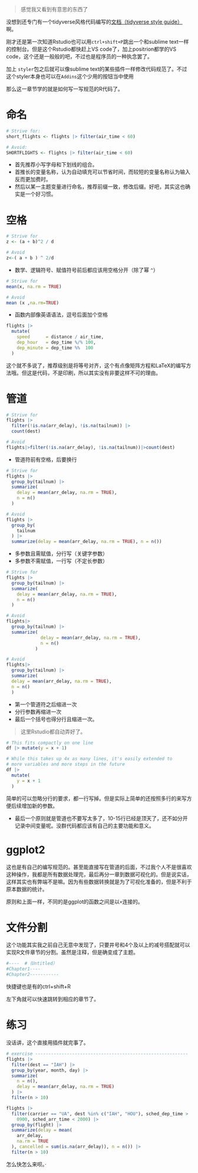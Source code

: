 > 感觉我又看到有意思的东西了

没想到还专门有一个tidyverse风格代码编写的[文档（tidyverse style guide）](https://style.tidyverse.org/)啊。

刚才还是第一次知道Rstudio也可以用`ctrl+shift+P`跳出一个和sublime text一样的控制台。但是这个Rstudio都快赶上VS code了，加上positrion都学的VS code，这个还是一般般的吧，不过也是程序员的一种执念罢了。

加上 `styler`包之后就可以像sublime text的某些插件一样修改代码规范了。不过这个styler本身也可以在`Addins`这个少用的按钮当中使用

那么这一章节学的就是如何写一写规范的R代码了。

# 命名

```R
# Strive for:
short_flights <- flights |> filter(air_time < 60)

# Avoid:
SHORTFLIGHTS <- flights |> filter(air_time < 60)
```

- 首先推荐小写字母和下划线的组合。
- 首推长的变量名称，认为自动填充可以节省时间，而较短的变量名称认为输入反而更加费时。
- 然后以某一主题变量进行命名，推荐前缀一致，修改后缀。好吧，其实这也确实是一个好习惯。

# 空格

```R
# Strive for
z <- (a + b)^2 / d

# Avoid
z<-( a + b ) ^ 2/d
```

- 数学、逻辑符号、赋值符号前后都应该用空格分开（除了幂 `^`）

```R
# Strive for
mean(x, na.rm = TRUE)

# Avoid
mean (x ,na.rm=TRUE)
```

- 函数内部像英语语法，逗号后面加个空格

```R
flights |> 
  mutate(
    speed      = distance / air_time,
    dep_hour   = dep_time %/% 100,
    dep_minute = dep_time %%  100
  )
```

这个就不多说了，推荐级别是将等号对齐，这个有点像矩阵方程和LaTeX的编写方法哦。但这是代码，不是印刷，所以其实没有非要这样不可的理由。

# 管道

```R
# Strive for 
flights |>  
  filter(!is.na(arr_delay), !is.na(tailnum)) |> 
  count(dest)

# Avoid
flights|>filter(!is.na(arr_delay), !is.na(tailnum))|>count(dest)
```

- 管道符前有空格，后要换行

```R
# Strive for
flights |>  
  group_by(tailnum) |> 
  summarize(
    delay = mean(arr_delay, na.rm = TRUE),
    n = n()
  )

# Avoid
flights |>
  group_by(
    tailnum
  ) |> 
  summarize(delay = mean(arr_delay, na.rm = TRUE), n = n())
```

- 多参数且需赋值，分行写（关键字参数）
- 多参数不需赋值，一行写（不定长参数）

```R
# Strive for 
flights |>  
  group_by(tailnum) |> 
  summarize(
    delay = mean(arr_delay, na.rm = TRUE),
    n = n()
  )

# Avoid
flights|>
  group_by(tailnum) |> 
  summarize(
             delay = mean(arr_delay, na.rm = TRUE), 
             n = n()
           )

# Avoid
flights|>
  group_by(tailnum) |> 
  summarize(
  delay = mean(arr_delay, na.rm = TRUE), 
  n = n()
  )
```

- 第一个管道符之后缩进一次
- 分行参数再缩进一次
- 最后一个括号也得分行且缩进一次。

> 这里Rstudio都自动弄好了。

```R
# This fits compactly on one line
df |> mutate(y = x + 1)

# While this takes up 4x as many lines, it's easily extended to 
# more variables and more steps in the future
df |> 
  mutate(
    y = x + 1
  )
```

简单的可以忽略分行的要求，都一行写掉。但是实际上简单的还按照多行的来写方便后续增加新的参数。

- 最后一个原则就是管道也不要写太多了，10-15行已经是顶天了，还不如分开记录中间变量呢。没群代码都应该有自己的主要功能和意义。

# ggplot2

这也是有自己的编写规范的。甚至能直接写在管道的后面，不过我个人不是很喜欢这种操作，我都是所有数据处理完，最后再分一章到数据可视化的。但是说实话，这样其实也有弊端不是嘛。因为有些数据转换就是为了可视化准备的，但是不利于原本数据的统计。

原则和上面一样，不同的是ggplot的函数之间是以`+`连接的。

# 文件分割

这个功能其实我之前自己无意中发现了，只要井号和4个及以上的减号搭配就可以实现R文件章节的分割。虽然是注释，但是确变成了主题。

```R
#----  #（Untitled）
#Chapter1----
#Chapter2-----------
```

快捷键也是有的ctrl+shift+R

左下角就可以快速跳转到相应的章节了。

# 练习

没话讲，这个直接用插件就完事了。

```R
# exercise ----------------------------------------------------------
flights |>
  filter(dest == "IAH") |>
  group_by(year, month, day) |>
  summarize(
    n = n(),
    delay = mean(arr_delay, na.rm = TRUE)
  ) |>
  filter(n > 10)

flights |>
  filter(carrier == "UA", dest %in% c("IAH", "HOU"), sched_dep_time >
    0900, sched_arr_time < 2000) |>
  group_by(flight) |>
  summarize(delay = mean(
    arr_delay,
    na.rm = TRUE
  ), cancelled = sum(is.na(arr_delay)), n = n()) |>
  filter(n > 10)

```

怎么快怎么来呗。·